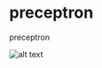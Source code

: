 # preceptron
preceptron

![alt text](https://www.researchgate.net/profile/Lipika-Deka/publication/259846602/figure/fig5/AS:267611606876183@1440814987433/The-perceptron-model-used-for-the-accident-mapping-application.png)
